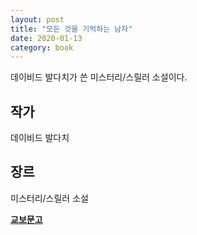 ```yaml
---
layout: post
title: "모든 것을 기억하는 남자"
date: 2020-01-13
category: book
---
```


데이비드 발다치가 쓴 미스터리/스릴러 소설이다.

## 작가
데이비드 발다치

## 장르
미스터리/스릴러 소설

**[교보문고](http://www.kyobobook.co.kr/product/detailViewKor.laf?ejkGb=KOR&mallGb=KOR&barcode=9791158790493&orderClick=LEa&Kc=)**